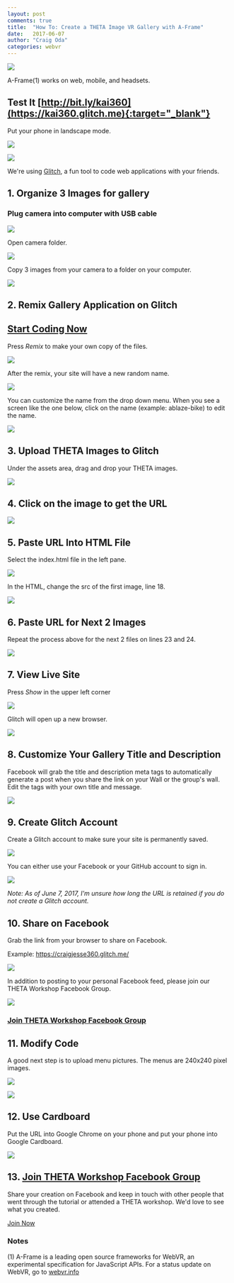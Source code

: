 ```yaml
---
layout: post
comments: true
title:  "How To: Create a THETA Image VR Gallery with A-Frame"
date:   2017-06-07
author: "Craig Oda"
categories: webvr
---
```

![](/blog/img/2017-06/vrgallery/topImage.png)

A-Frame(1) works on web, mobile, and headsets.

## Test It [http://bit.ly/kai360](https://kai360.glitch.me){:target="_blank"}

Put your phone in landscape mode.



![](/blog/img/2017-06/vrgallery/gallery1.png)

![](/blog/img/2017-06/vrgallery/gallery2.png)


We're using [Glitch](https://glitch.com/), a fun tool to code web applications
with your friends.

## 1. Organize 3 Images for gallery

### Plug camera into computer with USB cable

![](/blog/img/2017-06/vrgallery/thetaMount.png)

Open camera folder.  

![](/blog/img/2017-06/vrgallery/theta-drive.png)

Copy 3 images from your camera to a folder on your computer.

![](/blog/img/2017-06/vrgallery/thetaImages.png)


## 2. Remix Gallery Application on Glitch

## [Start Coding Now](https://glitch.com/edit/#!/360gallery)

Press _Remix_ to make your own copy of the files.

![](/blog/img/2017-06/vrgallery/glitchRemix.png)

After the remix, your site will have a new random name.

![](/blog/img/2017-06/vrgallery/glitchRemixName.png)

You can customize the name from the drop down menu. When you see a screen
like the one below, click on the name (example: ablaze-bike) to
edit the name.

![](/blog/img/2017-06/vrgallery/glitchNameChange.png)



## 3. Upload THETA Images to Glitch

Under the assets area, drag and drop your THETA images.


![](/blog/img/2017-06/vrgallery/glitchAssets.png)


## 4. Click on the image to get the URL

![](/blog/img/2017-06/vrgallery/glitchUrl.png)


## 5. Paste URL Into HTML File

Select the index.html file in the left pane.

![](/blog/img/2017-06/vrgallery/glitchIndex.png)


In the HTML, change the src of the first image, line 18.

![](/blog/img/2017-06/vrgallery/glitchFirstImage.png)



## 6. Paste URL for Next 2 Images

Repeat the process above for the next 2 files on lines 23 and 24.

![](/blog/img/2017-06/vrgallery/glitchUrl23.png)

## 7. View Live Site

Press _Show_ in the upper left corner

![](/blog/img/2017-06/vrgallery/glitchShow.png)

Glitch will open up a new browser.

![](/blog/img/2017-06/vrgallery/glitchView.png)

## 8. Customize Your Gallery Title and Description

Facebook will grab the title and description meta tags to
automatically generate  a post when you share the link on your Wall
or the group's wall. Edit the tags with your own title and message.

![](/blog/img/2017-06/vrgallery/glitchMeta.png)

## 9. Create Glitch Account

Create a Glitch account to make sure your site is permanently saved.

![](/blog/img/2017-06/vrgallery/glitchAccount.png)

You can either use your Facebook or your GitHub account to sign in.

![](/blog/img/2017-06/vrgallery/glitchSignIn.png)

_Note: As of June 7, 2017, I'm unsure how long the URL is retained if you do
not create a Glitch account._

## 10. Share on Facebook

Grab the link from your browser to share on Facebook.

Example: https://craigjesse360.glitch.me/

![](/blog/img/2017-06/vrgallery/fbPost.png)

In addition to posting to your personal Facebook feed, please join our THETA Workshop
Facebook Group.

![](/blog/img/2017-06/vrgallery/fbGroup.png)

### [Join THETA Workshop Facebook Group](https://www.facebook.com/groups/1057417001027240/)


## 11. Modify Code

A good next step is to upload menu pictures. The menus are 240x240 pixel images.

![](/blog/img/2017-06/vrgallery/glitchModify.png)

![](/blog/img/2017-06/vrgallery/glitchImage2.png)


## 12. Use Cardboard

Put the URL into Google Chrome on your phone and put your phone into
Google Cardboard.

![](/blog/img/2017-06/vrgallery/vr.png)

## 13. [Join THETA Workshop Facebook Group](https://www.facebook.com/groups/1057417001027240/)

Share your creation on Facebook and keep in touch with other people that
went through the tutorial or attended a THETA workshop. We'd love to see
what you created.

[Join Now](https://www.facebook.com/groups/1057417001027240/)

### Notes <a name="#Notes"></a>

(1) A-Frame is a leading
open source frameworks for WebVR, an experimental specification
for JavaScript APIs. For a status update on WebVR, go to
[webvr.info](https://webvr.info/)
